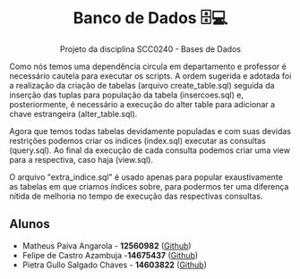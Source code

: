 <h1 align="center">Banco de Dados 🗄️💻</h1>
<p align="center"> Projeto da disciplina SCC0240 - Bases de Dados </p>

Como nós temos uma dependência circula em departamento e professor é necessário cautela para executar os scripts. 
A ordem sugerida e adotada foi a realização da criação de tabelas (arquivo create_table.sql) seguida da inserção das tuplas para população da tabela (insercoes.sql) e, posteriormente, é necessário a execução do alter table para adicionar a chave estrangeira (alter_table.sql). 

Agora que temos todas tabelas devidamente populadas e com suas devidas restrições podemos criar os índices (index.sql) executar as consultas (query.sql). Ao final da execução de cada consulta podemos criar uma view para a respectiva, caso haja (view.sql). 

O arquivo "extra_indice.sql" é usado apenas para popular exaustivamente as tabelas em que criamos índices sobre, para podermos ter uma diferença nítida de melhoria no tempo de execução das respectivas consultas.

## Alunos
- Matheus Paiva Angarola - **12560982** ([Github](https://github.com/MatheusPaivaa))
- Felipe de Castro Azambuja -**14675437** ([Github](https://github.com/DeguShi))
- Pietra Gullo Salgado Chaves - **14603822** ([Github](https://github.com/pijuma))
